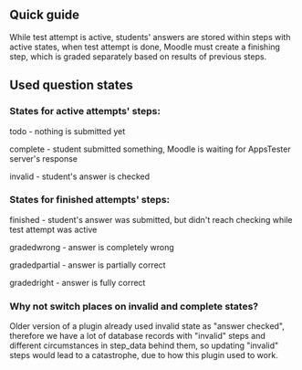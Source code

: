 ## Quick guide

While test attempt is active, students' answers are stored within steps with active states, when test attempt is done, Moodle must create a finishing step, which is graded separately based on results of previous steps.

## Used question states

### States for active attempts' steps:

todo - nothing is submitted yet

complete - student submitted something, Moodle is waiting for AppsTester server's response

invalid - student's answer is checked

### States for finished attempts' steps:

finished - student's answer was submitted, but didn't reach checking while test attempt was active

gradedwrong - answer is completely wrong

gradedpartial - answer is partially correct

gradedright - answer is fully correct

### Why not switch places on invalid and complete states?

Older version of a plugin already used invalid state as "answer checked", therefore we have a lot of database records with "invalid" steps and different circumstances in step_data behind them, so updating "invalid" steps would lead to a catastrophe, due to how this plugin used to work.     